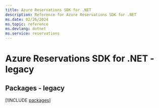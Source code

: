 ```yaml
---
title: Azure Reservations SDK for .NET
description: Reference for Azure Reservations SDK for .NET
ms.date: 02/26/2024
ms.topic: reference
ms.devlang: dotnet
ms.service: reservations
---
```

# Azure Reservations SDK for .NET - legacy
## Packages - legacy
[!INCLUDE [packages](reservations-index.md)]